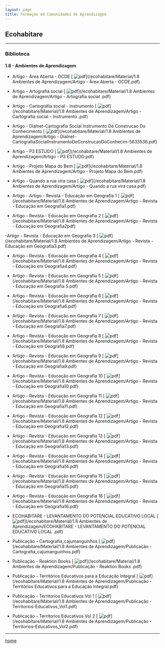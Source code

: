 ```yaml
---
layout: page
title: Formação em Comunidades de Aprendizagem
---
```

## Ecohabitare
---
### Biblioteca  



#### 1.8  - Ambientes de Aprendizagem

- Artigo - Área Aberta - OCDE [ ![pdf](/pages/icons16/pdf-icon.png)](/ecohabitare/Material/1.8 Ambientes de Aprendizagem/Artigo - Área Aberta - OCDE.pdf)  

- Artigo - Artografia social  [ ![pdf](/pages/icons16/pdf-icon.png)](/ecohabitare/Material/1.8 Ambientes de Aprendizagem/Artigo - Artografia social .pdf)  

- Artigo - Cartografia social - Instrumento  [ ![pdf](/pages/icons16/pdf-icon.png)](/ecohabitare/Material/1.8 Ambientes de Aprendizagem/Artigo - Cartografia social - Instrumento .pdf)  

- Artigo - Dialnet-Cartografia Social Instrumento De Construcao Do Conhecimento [ ![pdf](/pages/icons16/pdf-icon.png)](/ecohabitare/Material/1.8 Ambientes de Aprendizagem/Artigo - Dialnet-CartografiaSocialInstrumentoDeConstrucaoDoConhecim-5633536.pdf)  

- Artigo - P3 ESTUDO [ ![pdf](/pages/icons16/pdf-icon.png)](/ecohabitare/Material/1.8 Ambientes de Aprendizagem/Artigo - P3 ESTUDO.pdf)  

- Artigo - Projeto Mapa do Bem [ ![pdf](/pages/icons16/pdf-icon.png)](/ecohabitare/Material/1.8 Ambientes de Aprendizagem/Artigo - Projeto Mapa do Bem.pdf)  

- Artigo - Quando a rua vira casa [ ![pdf](/pages/icons16/pdf-icon.png)](/ecohabitare/Material/1.8 Ambientes de Aprendizagem/Artigo - Quando a rua vira casa.pdf)

- Artigo - Artigo - Revista - Educação em Geografia 1 [ ![pdf](/pages/icons16/pdf-icon.png)](/ecohabitare/Material/1.8 Ambientes de Aprendizagem/Artigo - Revista - Educação em Geografia1.pdf)

- Artigo - Revista - Educação em Geografia 2 [ ![pdf](/pages/icons16/pdf-icon.png)](/ecohabitare/Material/1.8 Ambientes de Aprendizagem/Artigo - Revista - Educação em Geografia2pdf)

-Artigo - Revista - Educação em Geografia 3 [ ![pdf](/pages/icons16/pdf-icon.png)](/ecohabitare/Material/1.8 Ambientes de Aprendizagem/Artigo - Revista - Educação em Geografia3.pdf)

- Artigo - Revista - Educação em Geografia 4 [ ![pdf](/pages/icons16/pdf-icon.png)](/ecohabitare/Material/1.8 Ambientes de Aprendizagem/Artigo - Revista - Educação em Geografia4.pdf)

- Artigo - Revista - Educação em Geografia 5 [ ![pdf](/pages/icons16/pdf-icon.png)](/ecohabitare/Material/1.8 Ambientes de Aprendizagem/Artigo - Revista - Educação em Geografia 5.pdf)

- Artigo - Revista - Educação em Geografia 6 [ ![pdf](/pages/icons16/pdf-icon.png)](/ecohabitare/Material/1.8 Ambientes de Aprendizagem/Artigo - Revista - Educação em Geografia6.pdf)

- Artigo - Revista - Educação em Geografia 7 [ ![pdf](/pages/icons16/pdf-icon.png)](/ecohabitare/Material/1.8 Ambientes de Aprendizagem/Artigo - Revista - Educação em Geografia7.pdf)

- Artigo - Revista - Educação em Geografia 8 [ ![pdf](/pages/icons16/pdf-icon.png)](/ecohabitare/Material/1.8 Ambientes de Aprendizagem/Artigo - Revista - Educação em Geografi8.pdf)

- Artigo - Revista - Educação em Geografia 9 [ ![pdf](/pages/icons16/pdf-icon.png)](/ecohabitare/Material/1.8 Ambientes de Aprendizagem/Artigo - Revista - Educação em Geografia9.pdf)

- Artigo - Revista - Educação em Geografia 10 [ ![pdf](/pages/icons16/pdf-icon.png)](/ecohabitare/Material/1.8 Ambientes de Aprendizagem/Artigo - Revista - Educação em Geografia10.pdf)

- Artigo - Revista - Educação em Geografia 11 [ ![pdf](/pages/icons16/pdf-icon.png)](/ecohabitare/Material/1.8 Ambientes de Aprendizagem/Artigo - Revista - Educação em Geografia11.pdf)

- Artigo - Revista - Educação em Geografia 12 [ ![pdf](/pages/icons16/pdf-icon.png)](/ecohabitare/Material/1.8 Ambientes de Aprendizagem/Artigo - Revista - Educação em Geografia12.pdf)

- Artigo - Revista - Educação em Geografia 13 [ ![pdf](/pages/icons16/pdf-icon.png)](/ecohabitare/Material/1.8 Ambientes de Aprendizagem/Artigo - Revista - Educação em Geografia13.pdf)

- Artigo - Revista - Educação em Geografia 14 [ ![pdf](/pages/icons16/pdf-icon.png)](/ecohabitare/Material/1.8 Ambientes de Aprendizagem/Artigo - Revista - Educação em Geografia14.pdf)

- Artigo - Revista - Educação em Geografia 15 [ ![pdf](/pages/icons16/pdf-icon.png)](/ecohabitare/Material/1.8 Ambientes de Aprendizagem/Artigo - Revista - Educação em Geografia15.pdf)

- Artigo - Revista - Educação em Geografia 16 [ ![pdf](/pages/icons16/pdf-icon.png)](/ecohabitare/Material/1.8 Ambientes de Aprendizagem/Artigo - Revista - Educação em Geografia16.pdf)

- ECOHABITARE -  LEVANTAMENTO DO POTENCIAL EDUCATIVO LOCAL  [ ![pdf](/pages/icons16/pdf-icon.png)](/ecohabitare/Material/1.8 Ambientes de Aprendizagem/ECOHABITARE -  LEVANTAMENTO DO POTENCIAL EDUCATIVO LOCAL .pdf)

- Publicação - Cartografia_cajumanguinhos [ ![pdf](/pages/icons16/pdf-icon.png)](/ecohabitare/Material/1.8 Ambientes de Aprendizagem/Publicação - Cartografia_cajumanguinhos.pdf)

- Publicação - Reaktion Books  [ ![pdf](/pages/icons16/pdf-icon.png)](/ecohabitare/Material/1.8 Ambientes de Aprendizagem/Publicação - Reaktion Books .pdf)

- Publicação - Territórios Educativos para a Educação Integral [ ![pdf](/pages/icons16/pdf-icon.png)](/ecohabitare/Material/1.8 Ambientes de Aprendizagem/Publicação - Territórios Educativos para a Educação Integral.pdf)

- Publicação - Territorios Educativos Vol 1 [ ![pdf](/pages/icons16/pdf-icon.png)](/ecohabitare/Material/1.8 Ambientes de Aprendizagem/Publicação - Territorios-Educativos_Vol1.pdf)

- Publicação - Territorios Educativos Vol 2 [ ![pdf](/pages/icons16/pdf-icon.png)](/ecohabitare/Material/1.8 Ambientes de Aprendizagem/Publicação - Territorios-Educativos_Vol2.pdf)


---
[home](https://itxesco.github.io)
